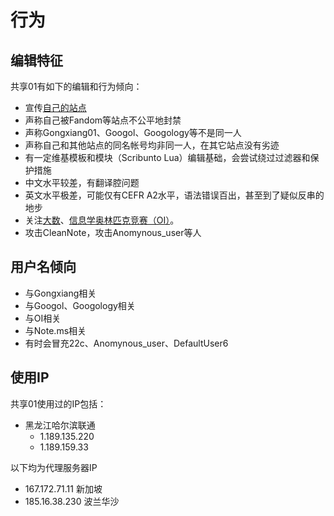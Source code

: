 # 行为

## 编辑特征
共享01有如下的编辑和行为倾向：
- 宣传[自己的站点](monkeysite.md)
- 声称自己被Fandom等站点不公平地封禁
- 声称Gongxiang01、Googol、Googology等不是同一人
- 声称自己和其他站点的同名帐号均非同一人，在其它站点没有劣迹
- 有一定维基模板和模块（Scribunto Lua）编辑基础，会尝试绕过过滤器和保护措施
- 中文水平较差，有翻译腔问题
- 英文水平极差，可能仅有CEFR A2水平，语法错误百出，甚至到了疑似反串的地步
- 关注[大数](https://zh.wikipedia.org/wiki/%E5%A4%A7%E6%95%B0_(%E6%95%B0%E5%AD%A6))、[信息学奥林匹克竞赛（OI）](https://zh.wikipedia.org/wiki/%E5%85%A8%E5%9B%BD%E9%9D%92%E5%B0%91%E5%B9%B4%E4%BF%A1%E6%81%AF%E5%AD%A6%E5%A5%A5%E6%9E%97%E5%8C%B9%E5%85%8B%E7%AB%9E%E8%B5%9B)。
- 攻击CleanNote，攻击Anomynous_user等人

## 用户名倾向
- 与Gongxiang相关
- 与Googol、Googology相关
- 与OI相关
- 与Note.ms相关
- 有时会冒充22c、Anomynous_user、DefaultUser6

## 使用IP
共享01使用过的IP包括：
- 黑龙江哈尔滨联通
  - 1.189.135.220
  - 1.189.159.33

以下均为代理服务器IP
- 167.172.71.11 新加坡
- 185.16.38.230 波兰华沙
